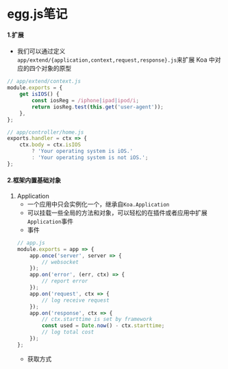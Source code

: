 # egg.js笔记
#### 1.扩展
* 我们可以通过定义`app/extend/{application,context,request,response}.js`来扩展 Koa 中对应的四个对象的原型
```js
// app/extend/context.js
module.exports = {
    get isIOS() {
        const iosReg = /iphone|ipad|ipod/i;
        return iosReg.test(this.get('user-agent'));
    },
};
```
```js
// app/controller/home.js
exports.handler = ctx => {
    ctx.body = ctx.isIOS
        ? 'Your operating system is iOS.'
        : 'Your operating system is not iOS.';
};
```
#### 2.框架内置基础对象
1. Application
    * 一个应用中只会实例化一个，继承自`Koa.Application`
    * 可以挂载一些全局的方法和对象，可以轻松的在插件或者应用中扩展`Application`事件
    * 事件
    ```js
    // app.js
    module.exports = app => {
        app.once('server', server => {
            // websocket
        });
        app.on('error', (err, ctx) => {
            // report error
        });
        app.on('request', ctx => {
            // log receive request
        });
        app.on('response', ctx => {
            // ctx.starttime is set by framework
            const used = Date.now() - ctx.starttime;
            // log total cost
        });
    };
    ```
    * 获取方式
    ```js

    ```